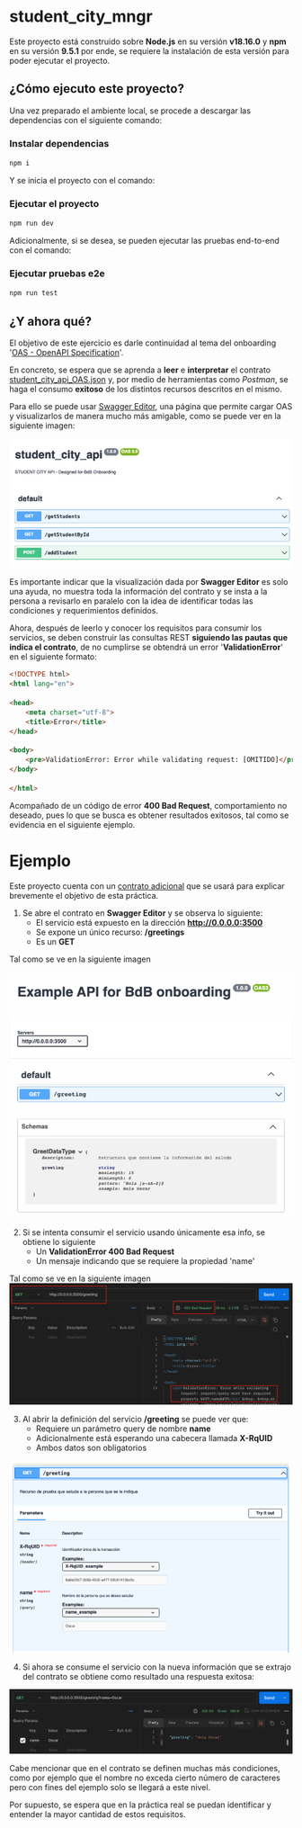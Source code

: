 # student_city_mngr

Este proyecto está construido sobre **Node.js** en su versión **v18.16.0** y **npm** en su versión **9.5.1** por ende, se requiere la instalación de esta versión para poder ejecutar el proyecto.

## ¿Cómo ejecuto este proyecto?

Una vez preparado el ambiente local, se procede a descargar las dependencias con el siguiente comando:

### Instalar dependencias
```sh
npm i
```

Y se inicia el proyecto con el comando:

### Ejecutar el proyecto
```sh
npm run dev
```

Adicionalmente, si se desea, se pueden ejecutar las pruebas end-to-end con el comando:

### Ejecutar pruebas e2e
```sh
npm run test
```

## ¿Y ahora qué?

El objetivo de este ejercicio es darle continuidad al tema del onboarding '[OAS - OpenAPI Specification](https://bancodebogotaconfluence.atlassian.net/wiki/spaces/LABDIGITAL/pages/3307077766/Checklist+Onboarding+Desarrollo+Digital#OAS---OpenAPI-Specification)'.

En concreto, se espera que se aprenda a **leer** e **interpretar** el contrato [student_city_api_OAS.json](./static/student_city_api_OAS.json) y, por medio de herramientas como _Postman_, se haga el consumo **exitoso** de los distintos recursos descritos en el mismo.

Para ello se puede usar [Swagger Editor](https://editor.swagger.io/), una página que permite cargar OAS y visualizarlos de manera mucho más amigable, como se puede ver en la siguiente imagen:

![api_resources](./static/student_city_api_resources.png)

Es importante indicar que la visualización dada por **Swagger Editor** es solo una ayuda, no muestra toda la información del contrato y se insta a la persona a revisarlo en paralelo con la idea de identificar todas las condiciones y requerimientos definidos.

Ahora, después de leerlo y conocer los requisitos para consumir los servicios, se deben construir las consultas REST **siguiendo las pautas que indica el contrato**, de no cumplirse se obtendrá un error '**ValidationError**' en el siguiente formato:

```html
<!DOCTYPE html>
<html lang="en">

<head>
	<meta charset="utf-8">
	<title>Error</title>
</head>

<body>
	<pre>ValidationError: Error while validating request: [OMITIDO]</pre>
</body>

</html>
```

Acompañado de un código de error **400 Bad Request**, comportamiento no deseado, pues lo que se busca es obtener resultados exitosos, tal como se evidencia en el siguiente ejemplo.

# Ejemplo
Este proyecto cuenta con un [contrato adicional](./static/example_OAS.json) que se usará para explicar brevemente el objetivo de esta práctica.

1. Se abre el contrato en **Swagger Editor** y se observa lo siguiente:
	- El servicio está expuesto en la dirección **http://0.0.0.0:3500**
	- Se expone un único recurso: **/greetings**
	- Es un **GET**	

Tal como se ve en la siguiente imagen

![example_resources](./static/example_resources.png)

2. Si se intenta consumir el servicio usando únicamente esa info, se obtiene lo siguiente
	- Un **ValidationError 400 Bad Request**
	- Un mensaje indicando que se requiere la propiedad 'name'

Tal como se ve en la siguiente imagen
![example_resources_2](./static/example_resources_2.png)

3. Al abrir la definición del servicio **/greeting** se puede ver que:
	- Requiere un parámetro query de nombre **name**
	- Adicionalmente está esperando una cabecera llamada **X-RqUID**
	- Ambos datos son obligatorios

![example_resources_3](./static/example_resources_3.png)

4. Si ahora se consume el servicio con la nueva información que se extrajo del contrato se obtiene como resultado una respuesta exitosa:

![example_resources_4](./static/example_resources_4.png)

Cabe mencionar que en el contrato se definen muchas más condiciones, como por ejemplo que el nombre no exceda cierto número de caracteres pero con fines del ejemplo solo se llegará a este nivel.

Por supuesto, se espera que en la práctica real se puedan identificar y entender la mayor cantidad de estos requisitos.
